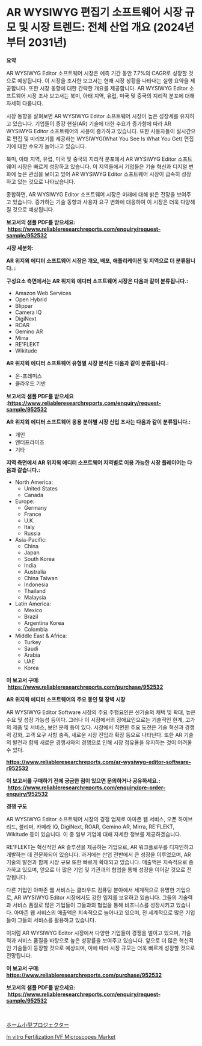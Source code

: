<p><h1>AR WYSIWYG 편집기 소프트웨어 시장 규모 및 시장 트렌드: 전체 산업 개요 (2024년부터 2031년)</h1></p><p><strong>요약</strong></p>
<p><p>AR WYSIWYG Editor 소프트웨어 시장은 예측 기간 동안 7.7%의 CAGR로 성장할 것으로 예상됩니다. 이 시장을 조사한 보고서는 현재 시장 상황을 나타내는 실행 요약을 제공합니다. 또한 시장 동향에 대한 간략한 개요를 제공합니다. AR WYSIWYG Editor 소프트웨어 시장 조사 보고서는 북미, 아태 지역, 유럽, 미국 및 중국의 지리적 분포에 대해 자세히 다룹니다. </p><p>시장 동향을 살펴보면 AR WYSIWYG Editor 소프트웨어 시장이 높은 성장세를 유지하고 있습니다. 기업들이 증강 현실(AR) 기술에 대한 수요가 증가함에 따라 AR WYSIWYG Editor 소프트웨어의 사용이 증가하고 있습니다. 또한 사용자들이 실시간으로 편집 및 미리보기를 제공하는 WYSIWYG(What You See Is What You Get) 편집기에 대한 수요가 늘어나고 있습니다.</p><p>북미, 아태 지역, 유럽, 미국 및 중국의 지리적 분포에서 AR WYSIWYG Editor 소프트웨어 시장은 빠르게 성장하고 있습니다. 이 지역들에서 기업들은 기술 혁신과 디지털 변화에 높은 관심을 보이고 있어 AR WYSIWYG Editor 소프트웨어 시장이 급속히 성장하고 있는 것으로 나타났습니다.</p><p>종합하면, AR WYSIWYG Editor 소프트웨어 시장은 미래에 대해 밝은 전망을 보여주고 있습니다. 증가하는 기술 동향과 사용자 요구 변화에 대응하여 이 시장은 더욱 다양해질 것으로 예상됩니다.</p></p>
<p><strong>보고서의 샘플 PDF를 받으세요: &nbsp;<a href="https://www.reliableresearchreports.com/enquiry/request-sample/952532">https://www.reliableresearchreports.com/enquiry/request-sample/952532</a></strong></p>
<p><strong>시장 세분화:</strong></p>
<p><strong> AR 위지윅 에디터 소프트웨어 시장은 개요, 배포, 애플리케이션 및 지역으로 더 분류됩니다. :</strong></p>
<p><strong>구성요소 측면에서는 AR 위지윅 에디터 소프트웨어 시장은 다음과 같이 분류됩니다.:</strong></p>
<p><ul><li>Amazon Web Services</li><li>Open Hybrid</li><li>Blippar</li><li>Camera IQ</li><li>DigiNext</li><li>ROAR</li><li>Gemino AR</li><li>Mirra</li><li>RE'FLEKT</li><li>Wikitude</li></ul></p>
<p><strong> AR 위지윅 에디터 소프트웨어 유형별 시장 분석은 다음과 같이 분류됩니다.:</strong></p>
<p><ul><li>온-프레미스</li><li>클라우드 기반</li></ul></p>
<p><strong>보고서의 샘플 PDF를 받으세요 :<a href="https://www.reliableresearchreports.com/enquiry/request-sample/952532">https://www.reliableresearchreports.com/enquiry/request-sample/952532</a></strong></p>
<p><strong> AR 위지윅 에디터 소프트웨어 응용 분야별 시장 산업 조사는 다음과 같이 분류됩니다.:</strong></p>
<p><ul><li>개인</li><li>엔터프라이즈</li><li>기타</li></ul></p>
<p><strong>지역 측면에서 AR 위지윅 에디터 소프트웨어 지역별로 이용 가능한 시장 플레이어는 다음과 같습니다.:</strong></p>
<p><ul>
    <li>
        North America:
        <ul>
            <li>United States</li>
            <li>Canada</li>
        </ul>
    </li>
    <li>
        Europe:
        <ul>
            <li>Germany</li>
            <li>France</li>
            <li>U.K.</li>
            <li>Italy</li>
            <li>Russia</li>
        </ul>
    </li>
    <li>
        Asia-Pacific:
        <ul>
            <li>China</li>
            <li>Japan</li>
            <li>South Korea</li>
            <li>India</li>
            <li>Australia</li>
            <li>China Taiwan</li>
            <li>Indonesia</li>
            <li>Thailand</li>
            <li>Malaysia</li>
        </ul>
    </li>
    <li>
        Latin America:
        <ul>
            <li>Mexico</li>
            <li>Brazil</li>
            <li>Argentina Korea</li>
            <li>Colombia</li>
        </ul>
    </li>
    <li>
        Middle East & Africa:
        <ul>
            <li>Turkey</li>
            <li>Saudi</li>
            <li>Arabia</li>
            <li>UAE</li>
            <li>Korea</li>
        </ul>
    </li>
    </ul></p>
<p><strong>이 보고서 구매: &nbsp;<a href="https://www.reliableresearchreports.com/purchase/952532">https://www.reliableresearchreports.com/purchase/952532</a></strong></p>
<p><strong>AR 위지윅 에디터 소프트웨어의 주요 동인 및 장벽 시장</strong></p>
<p><p>AR WYSIWYG Editor Software 시장의 주요 주행요인은 신기술의 채택 및 확대, 높은 수요 및 성장 가능성 등이다. 그러나 이 시장에서의 장애요인으로는 기술적인 한계, 고가의 제품 및 서비스, 보안 문제 등이 있다. 시장에서 직면한 주요 도전은 기술 혁신과 경쟁력 강화, 고객 요구 사항 충족, 새로운 시장 진입과 확장 등으로 나타난다. 또한 AR 기술의 발전과 함께 새로운 경쟁사와의 경쟁으로 인해 시장 점유율을 유지하는 것이 어려울 수 있다.</p></p>
<p><strong><a href="https://www.reliableresearchreports.com/ar-wysiwyg-editor-software-r952532">https://www.reliableresearchreports.com/ar-wysiwyg-editor-software-r952532</a></strong></p>
<p><strong>이 보고서를 구매하기 전에 궁금한 점이 있으면 문의하거나 공유하세요.: &nbsp;<a href="https://www.reliableresearchreports.com/enquiry/pre-order-enquiry/952532">https://www.reliableresearchreports.com/enquiry/pre-order-enquiry/952532</a></strong></p>
<p><strong>경쟁 구도</strong></p>
<p><p>AR WYSIWYG Editor 소프트웨어 시장의 경쟁 업체로 아마존 웹 서비스, 오픈 하이브리드, 블리퍼, 카메라 IQ, DigiNext, ROAR, Gemino AR, Mirra, RE'FLEKT, Wikitude 등이 있습니다. 이 중 일부 기업에 대해 자세한 정보를 제공하겠습니다.</p><p>RE'FLEKT는 혁신적인 AR 솔루션을 제공하는 기업으로, AR 워크플로우를 디자인하고 개발하는 데 전문화되어 있습니다. 과거에는 산업 전반에서 큰 성장을 이루었으며, AR 기술의 발전과 함께 시장 규모 또한 빠르게 확대되고 있습니다. 매출액은 지속적으로 증가하고 있으며, 앞으로 더 많은 기업 및 기관과의 협업을 통해 성장을 이어갈 것으로 전망됩니다.</p><p>다른 기업인 아마존 웹 서비스는 클라우드 컴퓨팅 분야에서 세계적으로 유명한 기업으로, AR WYSIWYG Editor 시장에서도 강한 입지를 보유하고 있습니다. 그들의 기술력과 서비스 품질로 많은 기업들이 그들과의 협업을 통해 비즈니스를 성장시키고 있습니다. 아마존 웹 서비스의 매출액은 지속적으로 늘어나고 있으며, 전 세계적으로 많은 기업들이 그들의 서비스를 활용하고 있습니다.</p><p>이처럼 AR WYSIWYG Editor 시장에서 다양한 기업들이 경쟁을 벌이고 있으며, 기술력과 서비스 품질을 바탕으로 높은 성장률을 보여주고 있습니다. 앞으로 더 많은 혁신적인 기술들이 등장할 것으로 예상되며, 이에 따라 시장 규모는 더욱 빠르게 성장할 것으로 전망됩니다.</p></p>
<p><strong>이 보고서 구매: &nbsp; <a href="https://www.reliableresearchreports.com/purchase/952532">https://www.reliableresearchreports.com/purchase/952532</a></strong></p>
<p><strong>보고서의 샘플 PDF를 받으세요: &nbsp;<a href="https://www.reliableresearchreports.com/enquiry/request-sample/952532">https://www.reliableresearchreports.com/enquiry/request-sample/952532</a></strong><strong></strong></p>
<p>&nbsp;</p>
<p><p><a href="https://medium.com/@nayelibosco2023/%E5%AE%B6%E5%BA%AD%E7%94%A8%E5%B0%8F%E5%9E%8B%E3%83%97%E3%83%AD%E3%82%B8%E3%82%A7%E3%82%AF%E3%82%BF%E3%83%BC%E5%B8%82%E5%A0%B4%E5%B1%95%E6%9C%9B-%E6%A5%AD%E7%95%8C%E6%A6%82%E8%A6%81%E3%81%A8%E4%BA%88%E6%B8%AC-2024%E5%B9%B4%E3%81%8B%E3%82%892031%E5%B9%B4-ebbaa5718110">ホーム小型プロジェクター</a></p><p><a href="https://github.com/RickHolmes3/Market-Research-Report-List-4/blob/main/in-vitro-fertilization-ivf-microscopes-market.md">In vitro Fertilization IVF Microscopes Market</a></p></p>